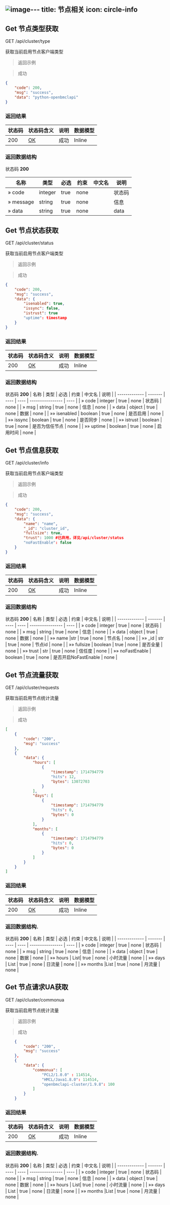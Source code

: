 ![image](https://github.com/UNi-Network0/OpenBMCLAPI-Dashboard-APIDocs/assets/68094002/b1e16c6d-5da8-4979-bc1b-f2ba7fa3d582)---
title: 节点相关
icon: circle-info
---


## Get 节点类型获取

GET /api/cluster/type

获取当前启用节点客户端类型

> 返回示例

> 成功

```json
{
    "code": 200,
    "msg": "success",
    "data": "python-openbmclapi"
}
```

### 返回结果

| 状态码 | 状态码含义                                              | 说明 | 数据模型 |
| ------ | ------------------------------------------------------- | ---- | -------- |
| 200    | [OK](https://tools.ietf.org/html/rfc7231#section-6.3.1) | 成功 | Inline   |

### 返回数据结构

状态码 **200**

| 名称      | 类型    | 必选 | 约束 | 中文名 | 说明   |
| --------- | ------- | ---- | ---- | ------ | ------ |
| » code    | integer | true | none |        | 状态码 |
| » message | string  | true | none |        | 信息   |
| » data    | string  | true | none |        | data   |




## Get 节点状态获取

GET /api/cluster/status

获取当前启用节点客户端类型

> 返回示例

> 成功

```json
{
    "code": 200,
    "msg": "success",
    "data": {
        "isenabled": true,
        "issync": false,
        "istrust": true
        "uptime": timestamp
    }
}
```

### 返回结果

| 状态码 | 状态码含义                                              | 说明 | 数据模型 |
| ------ | ------------------------------------------------------- | ---- | -------- |
| 200    | [OK](https://tools.ietf.org/html/rfc7231#section-6.3.1) | 成功 | Inline   |

### 返回数据结构

状态码 **200**
| 名称          | 类型    | 必选 | 约束 | 中文名           | 说明 |
| ------------- | ------- | ---- | ---- | ---------------- | ---- |
| » code        | integer | true | none | 状态码           | none |
| » msg     | string  | true | none | 信息                 | none |
| » data        | object  | true | none | 数据             | none |
| »» isenabled        | boolean | true | none | 是否启用      | none |
| »» issync   | boolean  | true | none | 是否同步            | none |
| »» istrust        | boolean | true | none | 是否为信任节点        | none |
| »» uptime   | boolean  | true | none | 启用时间             | none |



## Get 节点信息获取

GET /api/cluster/info

获取当前启用节点客户端类型

> 返回示例

> 成功

```json
{
    "code": 200,
    "msg": "success",
    "data": {
        "name": "name",
        "_id": "cluster_id",
        "fullsize": true,
        "trust": 1000 #已弃用，详见/api/cluster/status
        "noFastEnable": false
    }
}
```

### 返回结果

| 状态码 | 状态码含义                                              | 说明 | 数据模型 |
| ------ | ------------------------------------------------------- | ---- | -------- |
| 200    | [OK](https://tools.ietf.org/html/rfc7231#section-6.3.1) | 成功 | Inline   |

### 返回数据结构

状态码 **200**
| 名称          | 类型    | 必选 | 约束 | 中文名           | 说明 |
| ------------- | ------- | ---- | ---- | ---------------- | ---- |
| » code        | integer | true | none | 状态码           | none |
| » msg     | string  | true | none | 信息                 | none |
| » data        | object  | true | none | 数据             | none |
| »» name        |str | true | none | 节点名         | none |
| »» _id   | str  | true | none | 节点id            | none |
| »» fullsize   | boolean  | true | none | 是否全量             | none |
| »» trust   | str  | true | none | 信任度             | none |
| »» noFastEnable   | boolean  | true | none | 是否开启NoFastEnable             | none |

## Get 节点流量获取

GET /api/cluster/requests

获取当前启用节点统计流量

> 返回示例

> 成功

```json
[
    {
        "code": "200",
        "msg": "success"
    },
    {
        "data": {
            "hours": [
                {
                    "timestamp": 1714794779
                    "hits": 12,
                    "bytes": 13072703
                }
            ],
            "days": [
                {
                    "timestamp": 1714794779
                    "hits": 0,
                    "bytes": 0
                }
            ],
            "months": [
                {
                    "timestamp": 1714794779
                    "hits": 0,
                    "bytes": 0
                }
            ]
        }
    }
]
```

### 返回结果

| 状态码 | 状态码含义                                              | 说明 | 数据模型 |
| ------ | ------------------------------------------------------- | ---- | -------- |
| 200    | [OK](https://tools.ietf.org/html/rfc7231#section-6.3.1) | 成功 | Inline   |

### 返回数据结构.

状态码 **200**
| 名称          | 类型    | 必选 | 约束 | 中文名           | 说明 |
| ------------- | ------- | ---- | ---- | ---------------- | ---- |
| » code        | integer | true | none | 状态码           | none |
| » msg     | string  | true | none | 信息                 | none |
| » data        | object  | true | none | 数据             | none |
| »» hours        | List| true | none | 小时流量         | none |
| »» days   |  List | true | none | 日流量            | none |
| »» months   |List | true | none | 月流量             | none |

## Get 节点请求UA获取

GET /api/cluster/commonua

获取当前启用节点统计流量

> 返回示例

> 成功

```json
    {
        "code": "200",
        "msg": "success"
    },
    {
        "data": {
            "commonua": [
                "PCL2/1.0.0" : 114514,
                "HMCL/Java1.8.0": 114514,
                "openbmclapi-cluster/1.9.8": 100
            ]
        }
    }
```

### 返回结果

| 状态码 | 状态码含义                                              | 说明 | 数据模型 |
| ------ | ------------------------------------------------------- | ---- | -------- |
| 200    | [OK](https://tools.ietf.org/html/rfc7231#section-6.3.1) | 成功 | Inline   |

### 返回数据结构.

状态码 **200**
| 名称          | 类型    | 必选 | 约束 | 中文名           | 说明 |
| ------------- | ------- | ---- | ---- | ---------------- | ---- |
| » code        | integer | true | none | 状态码           | none |
| » msg     | string  | true | none | 信息                 | none |
| » data        | object  | true | none | 数据             | none |
| »» hours        | List| true | none | 小时流量         | none |
| »» days   |  List | true | none | 日流量            | none |
| »» months   |List | true | none | 月流量             | none |    



